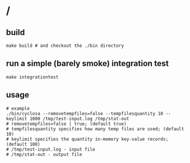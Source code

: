 # /
## build
```
make build # and checkout the ./bin directory
```

## run a simple (barely smoke) integration test
```
make integrationtest
```

## usage
```
# example
./bin/cyclosa --removetempfiles=false --tempfilesquantity 10 --keylimit 1000 /tmp/test-input.log /tmp/stat-out
# removetempfiles=false | true; (default true)
# tempfilesquantity specifies how many temp files are used; (default 10)
# keylimit specifies the quantity in-memory key-value records; (default 100)
# /tmp/test-input.log - input file
# /tmp/stat-out - output file
```
